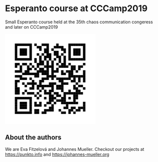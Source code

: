 # Esperanto course at CCCamp2019

Small Esperanto course held at the 35th chaos communication congeress and later on CCCamp2019

![](qr-code.svg)

## About the authors

We are Eva Fitzelová and Johannes Mueller. Checkout our projects at https://punkto.info and https://johannes-mueller.org
